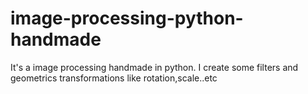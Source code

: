 # image-processing-python-handmade
It's a image processing handmade in python. I create some filters and geometrics transformations like rotation,scale..etc 
